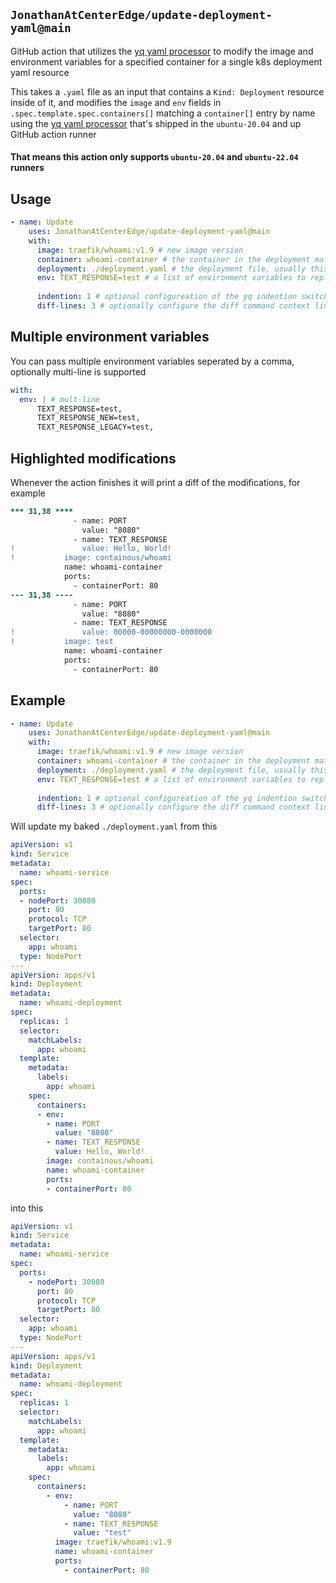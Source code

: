 ## `JonathanAtCenterEdge/update-deployment-yaml@main`
GitHub action that utilizes the [yq yaml processor](https://github.com/mikefarah/yq) to modify the image and environment variables for a specified container for a single k8s deployment yaml resource

This takes a `.yaml` file as an input that contains a `Kind: Deployment` resource inside of it, and modifies the `image` and `env` fields in `.spec.template.spec.containers[]` matching a `container[]` entry by name using the [yq yaml processor](https://github.com/mikefarah/yq) that's shipped in the `ubuntu-20.04` and up GitHub action runner

#### That means this action only supports `ubuntu-20.04` and `ubuntu-22.04` runners


## Usage
```yaml
- name: Update
    uses: JonathanAtCenterEdge/update-deployment-yaml@main
    with:
      image: traefik/whoami:v1.9 # new image version
      container: whoami-container # the container in the deployment matching via name property
      deployment: ./deployment.yaml # the deployment file, usually this has already been baked by kustomize
      env: TEXT_RESPONSE=test # a list of environment variables to replace, comma seperated and optionally multieline
      
      indention: 1 # optional configureation of the yq indention switch
      diff-lines: 3 # optionally configure the diff command context lines
```
## Multiple environment variables
You can pass multiple environment variables seperated by a comma, optionally multi-line is supported
```yaml
with:
  env: | # mult-line
      TEXT_RESPONSE=test,
      TEXT_RESPONSE_NEW=test,
      TEXT_RESPONSE_LEGACY=test,
```

## Highlighted modifications
Whenever the action finishes it will print a diff of the modifications, for example
```diff
*** 31,38 ****
              - name: PORT
                value: "8080"
              - name: TEXT_RESPONSE
!               value: Hello, World!
!           image: containous/whoami
            name: whoami-container
            ports:
              - containerPort: 80
--- 31,38 ----
              - name: PORT
                value: "8080"
              - name: TEXT_RESPONSE
!               value: 00000-00000000-0000000
!           image: test
            name: whoami-container
            ports:
              - containerPort: 80
```

## Example
```yaml
- name: Update
    uses: JonathanAtCenterEdge/update-deployment-yaml@main
    with:
      image: traefik/whoami:v1.9 # new image version
      container: whoami-container # the container in the deployment matching via name property
      deployment: ./deployment.yaml # the deployment file, usually this has already been baked by kustomize
      env: TEXT_RESPONSE=test # a list of environment variables to replace, comma seperated and optionally multieline
      
      indention: 1 # optional configureation of the yq indention switch
      diff-lines: 3 # optionally configure the diff command context lines
```

Will update my baked `./deployment.yaml` from this
```yaml
apiVersion: v1
kind: Service
metadata:
  name: whoami-service
spec:
  ports:
  - nodePort: 30080
    port: 80
    protocol: TCP
    targetPort: 80
  selector:
    app: whoami
  type: NodePort
---
apiVersion: apps/v1
kind: Deployment
metadata:
  name: whoami-deployment
spec:
  replicas: 1
  selector:
    matchLabels:
      app: whoami
  template:
    metadata:
      labels:
        app: whoami
    spec:
      containers:
      - env:
        - name: PORT
          value: "8080"
        - name: TEXT_RESPONSE
          value: Hello, World!
        image: containous/whoami
        name: whoami-container
        ports:
        - containerPort: 80

```
into this
```yaml
apiVersion: v1
kind: Service
metadata:
  name: whoami-service
spec:
  ports:
    - nodePort: 30080
      port: 80
      protocol: TCP
      targetPort: 80
  selector:
    app: whoami
  type: NodePort
---
apiVersion: apps/v1
kind: Deployment
metadata:
  name: whoami-deployment
spec:
  replicas: 1
  selector:
    matchLabels:
      app: whoami
  template:
    metadata:
      labels:
        app: whoami
    spec:
      containers:
        - env:
            - name: PORT
              value: "8080"
            - name: TEXT_RESPONSE
              value: "test"
          image: traefik/whoami:v1.9
          name: whoami-container
          ports:
            - containerPort: 80
```